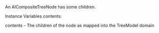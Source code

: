 An AlCompositeTreeNode has some children.

Instance Variables
	contents:		<OrderedCollection of: AlTreeNode>

contents
	- The children of the node as mapped into the TreeModel domain
